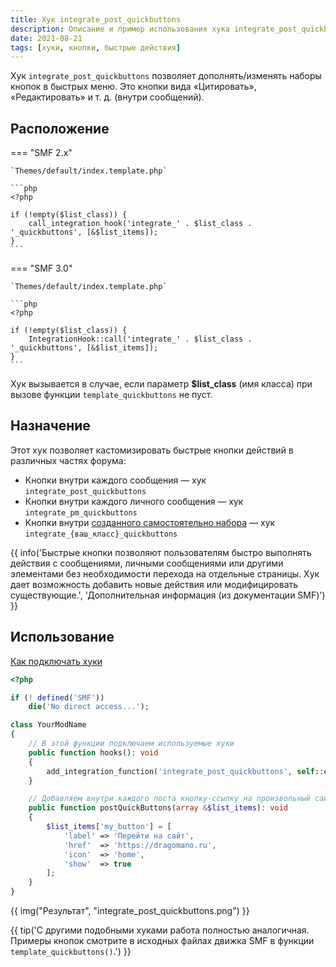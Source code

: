 ```yaml
---
title: Хук integrate_post_quickbuttons
description: Описание и пример использования хука integrate_post_quickbuttons в SMF.
date: 2021-08-21
tags: [хуки, кнопки, быстрые действия]
---
```


Хук `integrate_post_quickbuttons` позволяет дополнять/изменять наборы кнопок в быстрых меню. Это кнопки вида «Цитировать», «Редактировать» и т. д. (внутри сообщений).

## Расположение

=== "SMF 2.x"

    `Themes/default/index.template.php`

    ```php
    <?php

    if (!empty($list_class)) {
        call_integration_hook('integrate_' . $list_class . '_quickbuttons', [&$list_items]);
    }
    ```

=== "SMF 3.0"

    `Themes/default/index.template.php`

    ```php
    <?php

    if (!empty($list_class)) {
        IntegrationHook::call('integrate_' . $list_class . '_quickbuttons', [&$list_items]);
    }
    ```

Хук вызывается в случае, если параметр **$list_class** (имя класса) при вызове функции `template_quickbuttons` не пуст.

## Назначение

Этот хук позволяет кастомизировать быстрые кнопки действий в различных частях форума:

* Кнопки внутри каждого сообщения — хук `integrate_post_quickbuttons`
* Кнопки внутри каждого личного сообщения — хук `integrate_pm_quickbuttons`
* Кнопки внутри [созданного самостоятельно набора](/lessons/kak-dobavit-knopku#h-2) — хук `integrate_{ваш_класс}_quickbuttons`

{{ info('Быстрые кнопки позволяют пользователям быстро выполнять действия с сообщениями, личными сообщениями или другими элементами без необходимости перехода на отдельные страницы. Хук дает возможность добавить новые действия или модифицировать существующие.', 'Дополнительная информация (из документации SMF)') }}

## Использование

[Как подключать хуки](/lessons/kak-podklyuchat-huki)

```php
<?php

if (! defined('SMF'))
    die('No direct access...');

class YourModName
{
    // В этой функции подключаем используемые хуки
    public function hooks(): void
    {
        add_integration_function('integrate_post_quickbuttons', self::class . '::postQuickButtons#', false, __FILE__);
    }

    // Добавляем внутри каждого поста кнопку-ссылку на произвольный сайт:
    public function postQuickButtons(array &$list_items): void
    {
        $list_items['my_button'] = [
            'label' => 'Перейти на сайт',
            'href'  => 'https://dragomano.ru',
            'icon'  => 'home',
            'show'  => true
        ];
    }
}
```

{{ img("Результат", "integrate_post_quickbuttons.png") }}

{{ tip('С другими подобными хуками работа полностью аналогичная. Примеры кнопок смотрите в исходных файлах движка SMF в функции `template_quickbuttons()`.') }}
